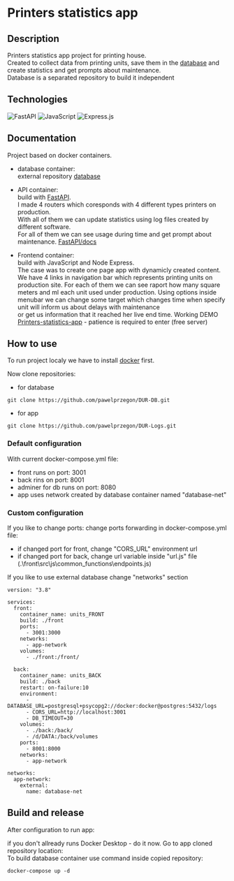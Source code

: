 # Printers statistics app

## Description

Printers statistics app project for printing house.\
Created to collect data from printing units, save them in the [database](https://github.com/pawelprzegon/DUR-DB.git) and create statistics and get prompts about maintenance.\
Database is a separated repository to build it independent

## Technologies

![FastAPI](https://img.shields.io/badge/FastAPI-005571?style=for-the-badge&logo=fastapi)
![JavaScript](https://img.shields.io/badge/javascript-%23323330.svg?style=for-the-badge&logo=javascript&logoColor=%23F7DF1E)
![Express.js](https://img.shields.io/badge/express.js-%23404d59.svg?style=for-the-badge&logo=express&logoColor=%2361DAFB)

## Documentation

Project based on docker containers.

- database container:\
   external repository [database](https://github.com/pawelprzegon/DUR-DB.git)
- API container:\
   build with [FastAPI](https://fastapi.tiangolo.com/).\
   I made 4 routers which coresponds with 4 different types printers on production.\
   With all of them we can update statistics using log files created by different software.\
   For all of them we can see usage during time and get prompt about maintenance.
  [FastAPI/docs](https://dur-logs-back.onrender.com/docs)

- Frontend container:\
   build with JavaScript and Node Express. \
   The case was to create one page app with dynamicly created content. \
   We have 4 links in navigation bar which represents printing units on production site.
  For each of them we can see raport how many square meters and ml each unit used under production.
  Using options inside menubar we can change some target which changes time when specify unit will inform us about delays with maintenance\
  or get us information that it reached her live end time.
  Working DEMO [Printers-statistics-app](https://dur-logs-front.onrender.com/) - patience is required to enter (free server)

## How to use

To run project localy we have to install [docker](https://www.docker.com/products/docker-desktop/) first.

Now clone repositories:

- for database

```
git clone https://github.com/pawelprzegon/DUR-DB.git
```

- for app

```
git clone https://github.com/pawelprzegon/DUR-Logs.git
```

### Default configuration

With current docker-compose.yml file:

- front runs on port: 3001
- back rins on port: 8001
- adminer for db runs on port: 8080
- app uses network created by database container named "database-net"
</p>

### Custom configuration

If you like to change ports:
change ports forwarding in docker-compose.yml file:

- if changed port for front, change "CORS_URL" environment url
- if changed port for back, change url variable inside "url.js" file
  (.\front\src\js\common_functions\endpoints.js)

If you like to use external database change "networks" section

```
version: "3.8"

services:
  front:
    container_name: units_FRONT
    build: ./front
    ports:
      - 3001:3000
    networks:
      - app-network
    volumes:
      - ./front:/front/

  back:
    container_name: units_BACK
    build: ./back
    restart: on-failure:10
    environment:
      - DATABASE_URL=postgresql+psycopg2://docker:docker@postgres:5432/logs
      - CORS_URL=http://localhost:3001
      - DB_TIMEOUT=30
    volumes:
      - ./back:/back/
      - /d/DATA:/back/volumes
    ports:
      - 8001:8000
    networks:
      - app-network

networks:
  app-network:
    external:
      name: database-net
```

## Build and release

After configuration to run app:

if you don't allready runs Docker Desktop - do it now.
Go to app cloned repository location:\
To build database container use command inside copied repository:

```
docker-compose up -d
```
